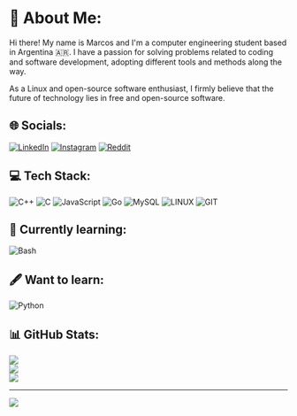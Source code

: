 # 💫 About Me:
Hi there! My name is Marcos and I'm a computer engineering student based in Argentina 🇦🇷. I have a passion for solving problems related to coding and software development, adopting different tools and methods along the way.

As a Linux and open-source software enthusiast, I firmly believe that the future of technology lies in free and open-source software.

## 🌐 Socials:
[![LinkedIn](https://img.shields.io/badge/LinkedIn-%230077B5.svg?style=for-the-badge&logo=linkedin&logoColor=white)](https://www.linkedin.com/in/marcos-fagiano-5b721323a/) [![Instagram](https://img.shields.io/badge/Instagram-%23E4405F.svg?style=for-the-badge&logo=Instagram&logoColor=white)](https://www.instagram.com/marcosfagiano/) [![Reddit](https://img.shields.io/badge/Reddit-%23FF4500.svg?style=for-the-badge&logo=Reddit&logoColor=white)](https://www.reddit.com/user/tony-30-5/)

## 💻 Tech Stack:
![C++](https://img.shields.io/badge/c++-%2300599C.svg?style=for-the-badge&logo=c%2B%2B&logoColor=white) ![C](https://img.shields.io/badge/C-00599C?style=for-the-badge&logo=c&logoColor=white) ![JavaScript](https://img.shields.io/badge/javascript-%23323330.svg?style=for-the-badge&logo=javascript&logoColor=%23F7DF1E) ![Go](https://img.shields.io/badge/go-%2300ADD8.svg?style=for-the-badge&logo=go&logoColor=white) ![MySQL](https://img.shields.io/badge/mysql-%2300f.svg?style=for-the-badge&logo=mysql&logoColor=white) ![LINUX](https://img.shields.io/badge/Linux-FCC624?style=for-the-badge&logo=linux&logoColor=black) ![GIT](https://img.shields.io/badge/git-%23F15133.svg?style=for-the-badge&logo=git&logoColor=white) 

## 📖 Currently learning:
![Bash](https://img.shields.io/badge/bash-%23F2F2F2.svg?style=for-the-badge&logo=gnubash&logoColor=%232A3439)

## 🖋️ Want to learn:
![Python](https://img.shields.io/badge/python-3670A0?style=for-the-badge&logo=python&logoColor=ffdd54)

## 📊 GitHub Stats:
![](https://github-readme-stats.vercel.app/api?username=marcosfagiano&theme=dracula&hide_border=false&include_all_commits=false&count_private=false)<br/>
![](https://github-readme-streak-stats.herokuapp.com/?user=marcosfagiano&theme=dracula&hide_border=false)<br/>
![](https://github-readme-stats.vercel.app/api/top-langs/?username=marcosfagiano&theme=dracula&hide_border=false&include_all_commits=false&count_private=false&layout=compact)

<!--- ### 🔝 Top Contributed Repo
![](https://github-contributor-stats.vercel.app/api?username=marcosfagiano&limit=5&theme=dracula&combine_all_yearly_contributions=true&no-frame=true) --->
---
[![](https://visitcount.itsvg.in/api?id=marcosfagiano&icon=3&color=12)](https://visitcount.itsvg.in)

